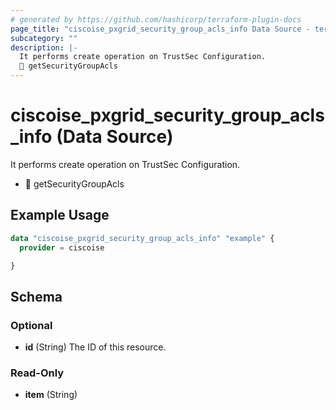 ```yaml
---
# generated by https://github.com/hashicorp/terraform-plugin-docs
page_title: "ciscoise_pxgrid_security_group_acls_info Data Source - terraform-provider-ciscoise"
subcategory: ""
description: |-
  It performs create operation on TrustSec Configuration.
  🚧 getSecurityGroupAcls
---
```


# ciscoise_pxgrid_security_group_acls_info (Data Source)

It performs create operation on TrustSec Configuration.

- 🚧 getSecurityGroupAcls

## Example Usage

```terraform
data "ciscoise_pxgrid_security_group_acls_info" "example" {
  provider = ciscoise

}
```

<!-- schema generated by tfplugindocs -->
## Schema

### Optional

- **id** (String) The ID of this resource.

### Read-Only

- **item** (String)



